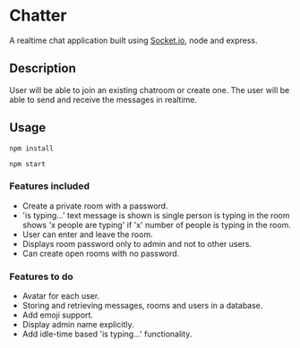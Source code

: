 # Chatter

A realtime chat application built using [Socket.io](https://socket.io), node and express.

## Description
User will be able to join an existing chatroom or create one. The user will be able to send
and receive the messages in realtime.

## Usage
```
npm install

npm start
```

### Features included 
* Create a private room with a password.
* 'is typing...' text message is shown is single person is typing in the room
shows 'x people are typing' if 'x' number of people is typing in the room.
* User can enter and leave the room.
* Displays room password only to admin and not to other users.
* Can create open rooms with no password.

### Features to do 
* Avatar for each user.
* Storing and retrieving messages, rooms and users in a database. 
* Add emoji support.
* Display admin name explicitly.
* Add idle-time based 'is typing...' functionality.
